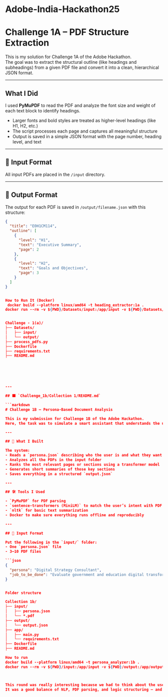 # Adobe-India-Hackathon25
# Challenge 1A – PDF Structure Extraction

This is my solution for Challenge 1A of the Adobe Hackathon.  
The goal was to extract the structural outline (like headings and subheadings) from a given PDF file and convert it into a clean, hierarchical JSON format.

---

##  What I Did

I used **PyMuPDF** to read the PDF and analyze the font size and weight of each text block to identify headings.

- Larger fonts and bold styles are treated as higher-level headings (like H1, H2, etc.)
- The script processes each page and captures all meaningful structure
- Output is saved in a simple JSON format with the page number, heading level, and text

---

## 📁 Input Format

All input PDFs are placed in the `/input` directory.

---

## 🧾 Output Format

The output for each PDF is saved in `/output/filename.json` with this structure:

```json
{
  "title": "E0H1CM114",
  "outline": [
    {
      "level": "H1",
      "text": "Executive Summary",
      "page": 2
    },
    {
      "level": "H2",
      "text": "Goals and Objectives",
      "page": 3
    }
  ]
}


How to Run It (Docker)
 docker build --platform linux/amd64 -t heading_extractor:1a .
docker run --rm -v ${PWD}/Datasets/input:/app/input -v ${PWD}/Datasets/output:/app/output --network none heading_extractor:1a


Challenge - 1(a)/
├── Datasets/
│   ├── input/
│   └── output/
├── process_pdfs.py
├── Dockerfile
├── requirements.txt
├── README.md






---

## 🟦 `Challenge_1b/Collection 1/README.md`

```markdown
# Challenge 1B – Persona-Based Document Analysis

This is my submission for Challenge 1B of the Adobe Hackathon.  
Here, the task was to simulate a smart assistant that understands the user's intent (persona + task) and extracts the most relevant information from several PDFs.

---

## 🧠 What I Built

The system:
- Reads a `persona.json` describing who the user is and what they want to do
- Analyzes all the PDFs in the input folder
- Ranks the most relevant pages or sections using a transformer model
- Generates short summaries of those key sections
- Saves everything in a structured `output.json`

---

## 🛠 Tools I Used

- `PyMuPDF` for PDF parsing
- `sentence-transformers (MiniLM)` to match the user’s intent with PDF content
- `nltk` for basic text summarization
- Docker to make sure everything runs offline and reproducibly

---

## 📁 Input Format

Put the following in the `input/` folder:
- One `persona.json` file
- 3–10 PDF files

```json
{
  "persona": "Digital Strategy Consultant",
  "job_to_be_done": "Evaluate government and education digital transformation plans"
}


Folder structure

Collection 1b/
├── input/
│   ├── persona.json
│   └── *.pdf
├── output/
│   └── output.json
├── app/
│   ├── main.py
│   └── requirements.txt
├── Dockerfile
├── README.md

How to run
docker build --platform linux/amd64 -t persona_analyzer:1b .
docker run --rm -v ${PWD}/input:/app/input -v ${PWD}/output:/app/output --network none persona_analyzer:1b



This round was really interesting because we had to think about the user's intent and match it with dense PDF content using embeddings.
It was a good balance of NLP, PDF parsing, and logic structuring — and a fun challenge overall.